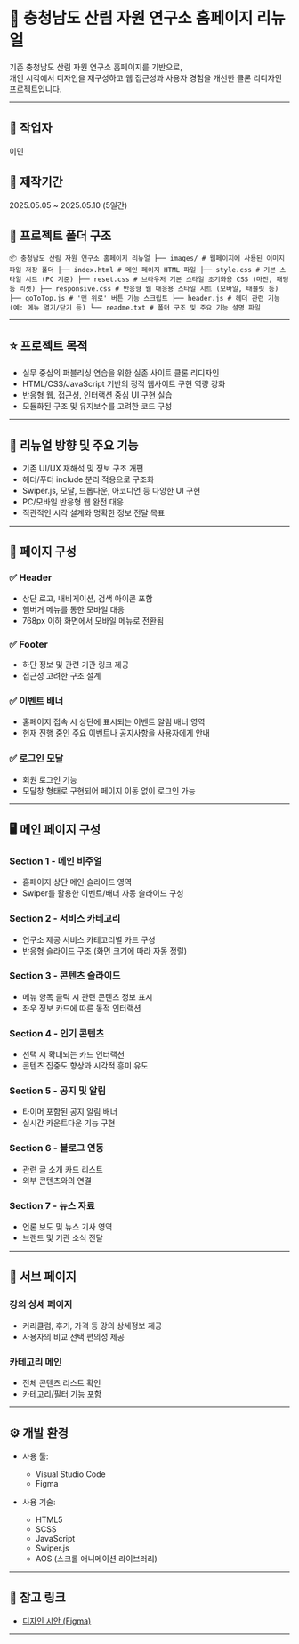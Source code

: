 # 🌲 충청남도 산림 자원 연구소 홈페이지 리뉴얼

기존 충청남도 산림 자원 연구소 홈페이지를 기반으로,  
개인 시각에서 디자인을 재구성하고 웹 접근성과 사용자 경험을 개선한 클론 리디자인 프로젝트입니다.

---

## 👤 작업자  
이민

## 📅 제작기간  
2025.05.05 ~ 2025.05.10 (5일간)

## 📁 프로젝트 폴더 구조
``
📦 충청남도 산림 자원 연구소 홈페이지 리뉴얼
├── images/ # 웹페이지에 사용된 이미지 파일 저장 폴더
├── index.html # 메인 페이지 HTML 파일
├── style.css # 기본 스타일 시트 (PC 기준)
├── reset.css # 브라우저 기본 스타일 초기화용 CSS (마진, 패딩 등 리셋)
├── responsive.css # 반응형 웹 대응용 스타일 시트 (모바일, 태블릿 등)
├── goToTop.js # '맨 위로' 버튼 기능 스크립트
├── header.js # 헤더 관련 기능 (예: 메뉴 열기/닫기 등)
└── readme.txt # 폴더 구조 및 주요 기능 설명 파일
``

---

## ⭐ 프로젝트 목적  
- 실무 중심의 퍼블리싱 연습을 위한 실존 사이트 클론 리디자인  
- HTML/CSS/JavaScript 기반의 정적 웹사이트 구현 역량 강화  
- 반응형 웹, 접근성, 인터랙션 중심 UI 구현 실습  
- 모듈화된 구조 및 유지보수를 고려한 코드 구성  

---

## 🎯 리뉴얼 방향 및 주요 기능  
- 기존 UI/UX 재해석 및 정보 구조 개편  
- 헤더/푸터 include 분리 적용으로 구조화  
- Swiper.js, 모달, 드롭다운, 아코디언 등 다양한 UI 구현  
- PC/모바일 반응형 웹 완전 대응  
- 직관적인 시각 설계와 명확한 정보 전달 목표

---

## 🧱 페이지 구성

### ✅ Header  
- 상단 로고, 내비게이션, 검색 아이콘 포함  
- 햄버거 메뉴를 통한 모바일 대응  
- 768px 이하 화면에서 모바일 메뉴로 전환됨  

### ✅ Footer  
- 하단 정보 및 관련 기관 링크 제공  
- 접근성 고려한 구조 설계  

### ✅ 이벤트 배너  
- 홈페이지 접속 시 상단에 표시되는 이벤트 알림 배너 영역  
- 현재 진행 중인 주요 이벤트나 공지사항을 사용자에게 안내  

### ✅ 로그인 모달  
- 회원 로그인 기능  
- 모달창 형태로 구현되어 페이지 이동 없이 로그인 가능  

---

## 🖥 메인 페이지 구성

### Section 1 - 메인 비주얼  
- 홈페이지 상단 메인 슬라이드 영역  
- Swiper를 활용한 이벤트/배너 자동 슬라이드 구성  

### Section 2 - 서비스 카테고리  
- 연구소 제공 서비스 카테고리별 카드 구성  
- 반응형 슬라이드 구조 (화면 크기에 따라 자동 정렬)  

### Section 3 - 콘텐츠 슬라이드  
- 메뉴 항목 클릭 시 관련 콘텐츠 정보 표시  
- 좌우 정보 카드에 따른 동적 인터랙션  

### Section 4 - 인기 콘텐츠  
- 선택 시 확대되는 카드 인터랙션  
- 콘텐츠 집중도 향상과 시각적 흥미 유도  

### Section 5 - 공지 및 알림  
- 타이머 포함된 공지 알림 배너  
- 실시간 카운트다운 기능 구현  

### Section 6 - 블로그 연동  
- 관련 글 소개 카드 리스트  
- 외부 콘텐츠와의 연결  

### Section 7 - 뉴스 자료  
- 언론 보도 및 뉴스 기사 영역  
- 브랜드 및 기관 소식 전달  

---

## 📄 서브 페이지

### 강의 상세 페이지  
- 커리큘럼, 후기, 가격 등 강의 상세정보 제공  
- 사용자의 비교 선택 편의성 제공  

### 카테고리 메인  
- 전체 콘텐츠 리스트 확인  
- 카테고리/필터 기능 포함  

---

## ⚙ 개발 환경

- 사용 툴:  
  - Visual Studio Code  
  - Figma  

- 사용 기술:  
  - HTML5  
  - SCSS  
  - JavaScript  
  - Swiper.js  
  - AOS (스크롤 애니메이션 라이브러리)

---

## 🔗 참고 링크  
- [디자인 시안 (Figma)](https://www.figma.com/design/keujfuZxrwj3gFrX569d1F/E%ED%8C%80-%ED%94%84%EB%A1%9C%EC%A0%9D%ED%8A%B8?node-id=352-2299&m=dev)

---

 
